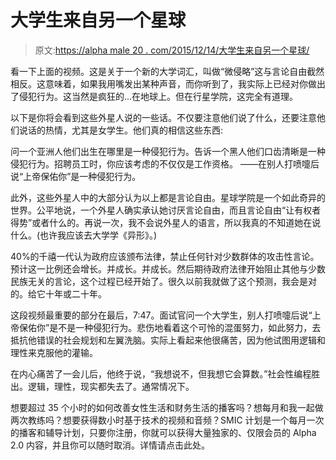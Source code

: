# 大学生来自另一个星球

> 原文:[https://alpha male 20 . com/2015/12/14/大学生来自另一个星球/](https://alphamale20.com/2015/12/14/college-students-are-from-another-planet/)

看一下上面的视频。这是关于一个新的大学词汇，叫做“微侵略”这与言论自由截然相反。这意味着，如果我用嘴发出某种声音，而你听到了，我实际上已经对你做出了侵犯行为。这当然是疯狂的...在地球上。但在行星学院，这完全有道理。

以下是你将会看到这些外星人说的一些话。不仅要注意他们说了什么，还要注意他们说话的热情，尤其是女学生。他们真的相信这些东西:

问一个亚洲人他们出生在哪里是一种侵犯行为。告诉一个黑人他们口齿清晰是一种侵犯行为。招聘员工时，你应该考虑的不仅仅是工作资格。
——在别人打喷嚏后说“上帝保佑你”是一种侵犯行为。

此外，这些外星人中的大部分认为以上都是言论自由。星球学院是一个如此奇异的世界。公平地说，一个外星人确实承认她讨厌言论自由，而且言论自由“让有权者得势”或者什么的。再说一次，我不会说外星人的语言，所以我真的不知道她在说什么。(也许我应该去大学学《异形》。)

40%的千禧一代认为政府应该颁布法律，禁止任何针对少数群体的攻击性言论。预计这一比例还会增长。并成长。并成长。然后期待政府法律开始阻止其他与少数民族无关的言论，这个过程已经开始了。很久以前我就做了这个预测，我会是对的。给它十年或二十年。

这段视频最重要的部分在最后，7:47。面试官问一个大学生，别人打喷嚏后说“上帝保佑你”是不是一种侵犯行为。悲伤地看着这个可怜的混蛋努力，如此努力，去抵抗他错误的社会规划和左翼洗脑。实际上看起来他很痛苦，因为他试图用逻辑和理性来克服他的灌输。

在内心痛苦了一会儿后，他终于说，“我想说不，但我想它会算数。”社会性编程胜出。逻辑，理性，现实都失去了。通常情况下。

想要超过 35 个小时的如何改善女性生活和财务生活的播客吗？想每月和我一起做两次教练吗？想要获得数小时基于技术的视频和音频？SMIC 计划是一个每月一次的播客和辅导计划，只要你注册，你就可以获得大量独家的、仅限会员的 Alpha 2.0 内容，并且你可以随时取消。详情请点击此处。